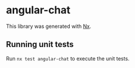 # angular-chat

This library was generated with [Nx](https://nx.dev).

## Running unit tests

Run `nx test angular-chat` to execute the unit tests.
